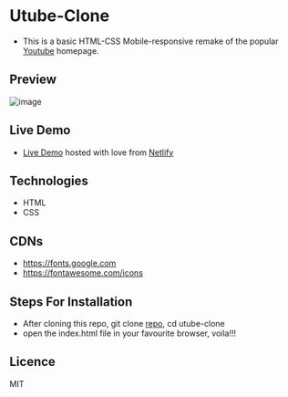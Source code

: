 # Utube-Clone

- This is a basic HTML-CSS Mobile-responsive remake of the popular [Youtube](https://youtube.com) homepage.

## Preview
![image](https://user-images.githubusercontent.com/46686100/69888400-df3aab00-12eb-11ea-8bbc-9fa4077d9fa0.png)

## Live Demo
- [Live Demo](https://utube-clone.netlify.com/) hosted with love from [Netlify](https://www.netlify.com/)


## Technologies
- HTML
- CSS

## CDNs
- https://fonts.google.com
- https://fontawesome.com/icons

## Steps For Installation
- After cloning this repo, git clone [repo](https://github.com/codecell/utube-clone.git), cd utube-clone
- open the index.html file in your favourite browser, voila!!!


## Licence
MIT
